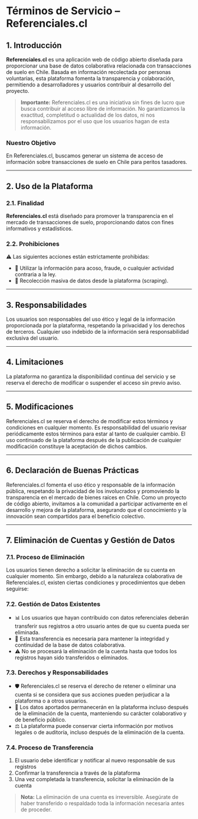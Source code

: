 # Términos de Servicio – Referenciales.cl

## 1. Introducción

**Referenciales.cl** es una aplicación web de código abierto diseñada para proporcionar una base de datos colaborativa relacionada con transacciones de suelo en Chile. Basada en información recolectada por personas voluntarias, esta plataforma fomenta la transparencia y colaboración, permitiendo a desarrolladores y usuarios contribuir al desarrollo del proyecto.

> **Importante:** Referenciales.cl es una iniciativa sin fines de lucro que busca contribuir al acceso libre de información. No garantizamos la exactitud, completitud o actualidad de los datos, ni nos responsabilizamos por el uso que los usuarios hagan de esta información.

### Nuestro Objetivo
En Referenciales.cl, buscamos generar un sistema de acceso de información sobre transacciones de suelo en Chile para peritos tasadores.

---

## 2. Uso de la Plataforma

### 2.1. Finalidad
**Referenciales.cl** está diseñado para promover la transparencia en el mercado de transacciones de suelo, proporcionando datos con fines informativos y estadísticos.

### 2.2. Prohibiciones
⚠️ Las siguientes acciones están estrictamente prohibidas:
* 🚫 Utilizar la información para acoso, fraude, o cualquier actividad contraria a la ley.
* 🚫 Recolección masiva de datos desde la plataforma (scraping).

---

## 3. Responsabilidades

Los usuarios son responsables del uso ético y legal de la información proporcionada por la plataforma, respetando la privacidad y los derechos de terceros. Cualquier uso indebido de la información será responsabilidad exclusiva del usuario.

---

## 4. Limitaciones

La plataforma no garantiza la disponibilidad continua del servicio y se reserva el derecho de modificar o suspender el acceso sin previo aviso.

---

## 5. Modificaciones

Referenciales.cl se reserva el derecho de modificar estos términos y condiciones en cualquier momento. Es responsabilidad del usuario revisar periódicamente estos términos para estar al tanto de cualquier cambio. El uso continuado de la plataforma después de la publicación de cualquier modificación constituye la aceptación de dichos cambios.

---

## 6. Declaración de Buenas Prácticas

Referenciales.cl fomenta el uso ético y responsable de la información pública, respetando la privacidad de los involucrados y promoviendo la transparencia en el mercado de bienes raíces en Chile. Como un proyecto de código abierto, invitamos a la comunidad a participar activamente en el desarrollo y mejora de la plataforma, asegurando que el conocimiento y la innovación sean compartidos para el beneficio colectivo.


---

## 7. Eliminación de Cuentas y Gestión de Datos

### 7.1. Proceso de Eliminación
Los usuarios tienen derecho a solicitar la eliminación de su cuenta en cualquier momento. Sin embargo, debido a la naturaleza colaborativa de Referenciales.cl, existen ciertas condiciones y procedimientos que deben seguirse:

### 7.2. Gestión de Datos Existentes
* 📊 Los usuarios que hayan contribuido con datos referenciales deberán transferir sus registros a otro usuario antes de que su cuenta pueda ser eliminada.
* 🔄 Esta transferencia es necesaria para mantener la integridad y continuidad de la base de datos colaborativa.
* ⚠️ No se procesará la eliminación de la cuenta hasta que todos los registros hayan sido transferidos o eliminados.

### 7.3. Derechos y Responsabilidades
* 🛡️ Referenciales.cl se reserva el derecho de retener o eliminar una cuenta si se considera que sus acciones pueden perjudicar a la plataforma o a otros usuarios.
* 📝 Los datos aportados permanecerán en la plataforma incluso después de la eliminación de la cuenta, manteniendo su carácter colaborativo y de beneficio público.
* ⚖️ La plataforma puede conservar cierta información por motivos legales o de auditoría, incluso después de la eliminación de la cuenta.

### 7.4. Proceso de Transferencia
1. El usuario debe identificar y notificar al nuevo responsable de sus registros
2. Confirmar la transferencia a través de la plataforma
3. Una vez completada la transferencia, solicitar la eliminación de la cuenta

> **Nota:** La eliminación de una cuenta es irreversible. Asegúrate de haber transferido o respaldado toda la información necesaria antes de proceder.

